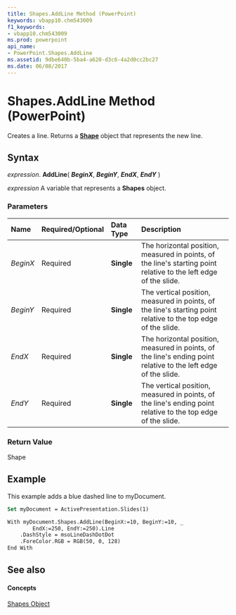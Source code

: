 ```yaml
---
title: Shapes.AddLine Method (PowerPoint)
keywords: vbapp10.chm543009
f1_keywords:
- vbapp10.chm543009
ms.prod: powerpoint
api_name:
- PowerPoint.Shapes.AddLine
ms.assetid: 9dbe640b-5ba4-a620-d3c6-4a2d0cc2bc27
ms.date: 06/08/2017
---
```



# Shapes.AddLine Method (PowerPoint)

Creates a line. Returns a  **[Shape](shape-object-powerpoint.md)** object that represents the new line.


## Syntax

 _expression_. **AddLine**( **_BeginX_**, **_BeginY_**, **_EndX_**, **_EndY_** )

 _expression_ A variable that represents a **Shapes** object.


### Parameters



|**Name**|**Required/Optional**|**Data Type**|**Description**|
|:-----|:-----|:-----|:-----|
| _BeginX_|Required|**Single**|The horizontal position, measured in points, of the line's starting point relative to the left edge of the slide.|
| _BeginY_|Required|**Single**|The vertical position, measured in points, of the line's starting point relative to the top edge of the slide.|
| _EndX_|Required|**Single**|The horizontal position, measured in points, of the line's ending point relative to the left edge of the slide.|
| _EndY_|Required|**Single**|The vertical position, measured in points, of the line's ending point relative to the top edge of the slide.|

### Return Value

Shape


## Example

This example adds a blue dashed line to myDocument.


```vb
Set myDocument = ActivePresentation.Slides(1)

With myDocument.Shapes.AddLine(BeginX:=10, BeginY:=10, _
        EndX:=250, EndY:=250).Line
    .DashStyle = msoLineDashDotDot
    .ForeColor.RGB = RGB(50, 0, 128)
End With
```


## See also


#### Concepts


[Shapes Object](shapes-object-powerpoint.md)

